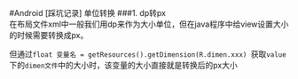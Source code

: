 #Android [踩坑记录] 单位转换###1. dp转px  在布局文件xml中一般我们用dp来作为大小单位，但在java程序中给view设置大小的时候需要转换成px。  但通过`float 变量名 = getResources().getDimension(R.dimen.xxx)`获取`value`下的`dimen文件`中的大小时，该变量的大小直接就是转换后的px大小